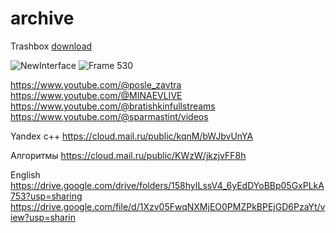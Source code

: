 # archive
Trashbox 
[download]([https://drive.google.com/file/d/10sxUYGnOu54_IGrc1JFEQRSdCj_NXZMJ/view?usp=sharing](https://drive.google.com/file/d/1WtOj7v_upadaxo-FMO3w8SEXzxbTG9lr/view?usp=sharing))

![NewInterface](https://github.com/dudeel/archive/assets/76850149/e7870410-942c-465d-ba5c-183438cd5057)
![Frame 530](https://github.com/dudeel/archive/assets/76850149/8f89ce9f-b593-49a5-88ac-daa66cb1eabd)

https://www.youtube.com/@posle_zavtra
https://www.youtube.com/@MINAEVLIVE
https://www.youtube.com/@bratishkinfullstreams
https://www.youtube.com/@sparmastint/videos


Yandex c++
https://cloud.mail.ru/public/kqnM/bWJbvUnYA

Алгоритмы
https://cloud.mail.ru/public/KWzW/jkzjvFF8h

English
https://drive.google.com/drive/folders/158hyILssV4_6yEdDYoBBp05GxPLkA753?usp=sharing
https://drive.google.com/file/d/1Xzv05FwqNXMjEO0PMZPkBPEjGD6PzaYt/view?usp=sharin
